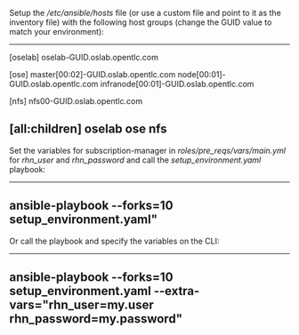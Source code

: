 Setup the */etc/ansible/hosts* file (or use a custom file and point to it as the inventory file) with the following host groups (change the GUID value to match your environment):

----
[oselab]
oselab-GUID.oslab.opentlc.com

[ose]
master[00:02]-GUID.oslab.opentlc.com
node[00:01]-GUID.oslab.opentlc.com
infranode[00:01]-GUID.oslab.opentlc.com

[nfs]
nfs00-GUID.oslab.opentlc.com

[all:children]
oselab
ose
nfs
----

Set the variables for subscription-manager in *roles/pre_reqs/vars/main.yml* for *rhn_user* and *rhn_password* and call the *setup_environment.yaml* playbook:

----
ansible-playbook --forks=10 setup_environment.yaml"
----

Or call the playbook and specify the variables on the CLI:

----
ansible-playbook --forks=10 setup_environment.yaml --extra-vars="rhn_user=my.user rhn_password=my.password"
----

